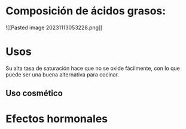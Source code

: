 
# Composición de ácidos grasos:

![[Pasted image 20231113053228.png]]

# Usos

Su alta tasa de saturación hace que no se oxide fácilmente, con lo que puede ser una buena alternativa para cocinar.

## Uso cosmético


# Efectos hormonales

